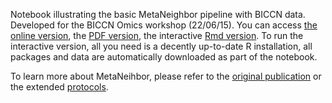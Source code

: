 Notebook illustrating the basic MetaNeighbor pipeline with BICCN data. Developed for the BICCN Omics workshop (22/06/15).
You can access [the online version](./metaneighbor_biccn_workshop.md), the [PDF version](./metaneighbor_biccn_workshop.md), the interactive [Rmd version](./metaneighbor_biccn_workshop.Rmd).
To run the interactive version, all you need is a decently up-to-date R installation, all packages and data are automatically downloaded as part of the notebook.

To learn more about MetaNeihbor, please refer to the [original publication](https://doi.org/10.1038/s41467-018-03282-0) or the extended [protocols](https://doi.org/10.1038/s41596-021-00575-5).

